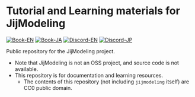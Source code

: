 # Tutorial and Learning materials for JijModeling 

[![Book-EN](https://img.shields.io/badge/Book-English-blue)](https://jij-inc.github.io/JijModeling-Tutorials/en)
[![Book-JA](https://img.shields.io/badge/Book-日本語-blue)](https://jij-inc.github.io/JijModeling-Tutorials/ja)
[![Discord-EN](https://img.shields.io/badge/Discord-English-default?logo=Discord)](https://discord.gg/bcP4g4ar6J)
[![Discord-JP](https://img.shields.io/badge/Discord-日本語-default?logo=Discord)](https://discord.gg/2wNHCbfG)

Public repository for the JijModeling project.

- Note that JijModeling is not an OSS project, and source code is not available.
- This repository is for documentation and learning resources.
  - The contents of this repository (not including `jijmodeling` itself) are CC0 public domain.
